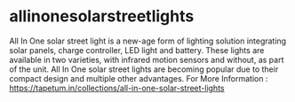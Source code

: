 # allinonesolarstreetlights
All In One solar street light is a new-age form of lighting solution integrating solar panels, charge controller, LED light and battery.  These lights are available in two varieties, with infrared motion sensors and without, as part of the unit.  All In One solar street lights are becoming popular due to their compact design and multiple other advantages. For More Information : https://tapetum.in/collections/all-in-one-solar-street-lights
